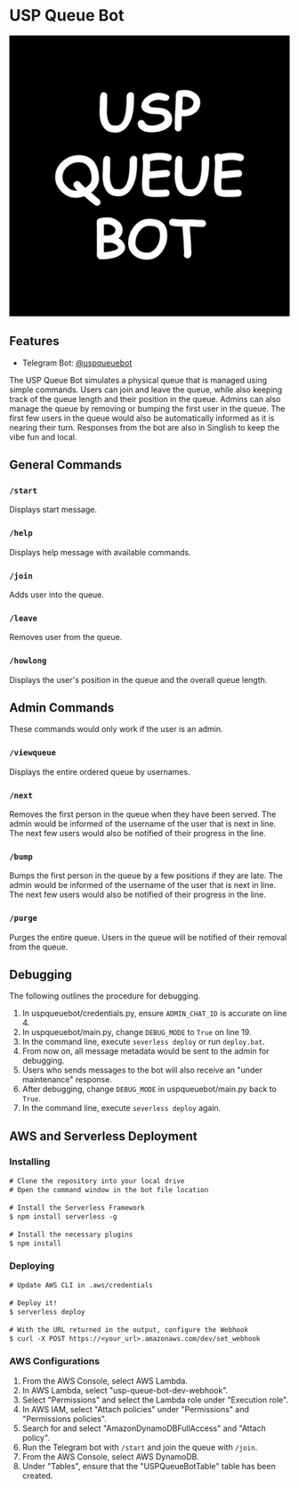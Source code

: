 # USP Queue Bot

![logo](logo.png)

## Features

* Telegram Bot: [@uspqueuebot](https://telegram.me/uspqueuebot)

The USP Queue Bot simulates a physical queue that is managed using simple commands.
Users can join and leave the queue, while also keeping track of the queue length and their position in the queue.
Admins can also manage the queue by removing or bumping the first user in the queue.
The first few users in the queue would also be automatically informed as it is nearing their turn.
Responses from the bot are also in Singlish to keep the vibe fun and local.

## General Commands

### `/start`

Displays start message.

### `/help`

Displays help message with available commands.

### `/join`

Adds user into the queue.

### `/leave`

Removes user from the queue.

### `/howlong`

Displays the user's position in the queue and the overall queue length.

## Admin Commands

These commands would only work if the user is an admin.

### `/viewqueue`

Displays the entire ordered queue by usernames.

### `/next`

Removes the first person in the queue when they have been served.
The admin would be informed of the username of the user that is next in line.
The next few users would also be notified of their progress in the line.

### `/bump`

Bumps the first person in the queue by a few positions if they are late.
The admin would be informed of the username of the user that is next in line.
The next few users would also be notified of their progress in the line.

### `/purge`

Purges the entire queue.
Users in the queue will be notified of their removal from the queue.

## Debugging

The following outlines the procedure for debugging.

1. In uspqueuebot/credentials.py, ensure `ADMIN_CHAT_ID` is accurate on line 4.
2. In uspqueuebot/main.py, change `DEBUG_MODE` to `True` on line 19.
3. In the command line, execute `severless deploy` or run `deploy.bat`.
4. From now on, all message metadata would be sent to the admin for debugging.
5. Users who sends messages to the bot will also receive an "under maintenance" response.
6. After debugging, change `DEBUG_MODE` in uspqueuebot/main.py back to `True`.
7. In the command line, execute `severless deploy` again.

## AWS and Serverless Deployment

### Installing

```lang-none
# Clone the repository into your local drive
# Open the command window in the bot file location

# Install the Serverless Framework
$ npm install serverless -g

# Install the necessary plugins
$ npm install
```

### Deploying

```lang-none
# Update AWS CLI in .aws/credentials

# Deploy it!
$ serverless deploy

# With the URL returned in the output, configure the Webhook
$ curl -X POST https://<your_url>.amazonaws.com/dev/set_webhook
```

### AWS Configurations

1. From the AWS Console, select AWS Lambda.
2. In AWS Lambda, select "usp-queue-bot-dev-webhook".
3. Select "Permissions" and select the Lambda role under "Execution role".
4. In AWS IAM, select "Attach policies" under "Permissions" and "Permissions policies".
5. Search for and select "AmazonDynamoDBFullAccess" and "Attach policy".
6. Run the Telegram bot with `/start` and join the queue with `/join`.
7. From the AWS Console, select AWS DynamoDB.
8. Under "Tables", ensure that the "USPQueueBotTable" table has been created.

